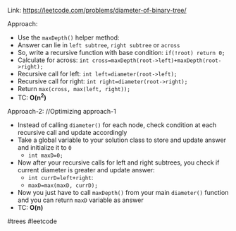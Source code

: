Link: https://leetcode.com/problems/diameter-of-binary-tree/

Approach:
- Use the `maxDepth()` helper method: 
- Answer can lie in `left subtree`, `right subtree` or `across`
- So, write a recursive function with base condition: `if(!root) return 0;`
- Calculate for across: `int cross=maxDepth(root->left)+maxDepth(root->right);`
- Recursive call for left: `int left=diameter(root->left);`
- Recursive call for right: `int right=diameter(root->right);`
- Return `max(cross, max(left, right));`
- TC: **O(n<sup>2</sup>)**

Approach-2:
//Optimizing approach-1
- Instead of calling `diameter()` for each node, check condition at each recursive call and update accordingly
- Take a global variable to your solution class to store and update answer and initialize it to `0`
	- `int maxD=0;`
- Now after your recursive calls for left and right subtrees, you check if current diameter is greater and update answer:
	-  `int currD=left+right`:
	- `maxD=max(maxD, currD);`
- Now you just have to call `maxDepth()` from your main `diameter()` function and you can return `maxD` variable as answer
- TC: **O(n)**

#trees #leetcode 